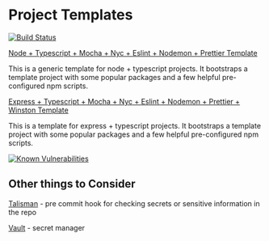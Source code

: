 # Project Templates

[![Build Status](https://travis-ci.org/coolgk/project-templates.svg?branch=master)](https://travis-ci.org/coolgk/project-templates)

[Node + Typescript + Mocha + Nyc + Eslint + Nodemon + Prettier Template](./node-typescript)

This is a generic template for node + typescript projects. It bootstraps a template project with some popular packages and a few helpful pre-configured npm scripts.

[Express + Typescript + Mocha + Nyc + Eslint + Nodemon + Prettier + Winston Template](./express-typescript)

This is a template for express + typescript projects. It bootstraps a template project with some popular packages and a few helpful pre-configured npm scripts.

[![Known Vulnerabilities](https://snyk.io/test/github/coolgk/project-templates/badge.svg?targetFile=node-typescript/package.json)](https://snyk.io/test/github/coolgk/project-templates?targetFile=node-typescript/package.json)

## Other things to Consider

[Talisman](https://github.com/thoughtworks/talisman) - pre commit hook for checking secrets or sensitive information in the repo

[Vault](https://github.com/hashicorp/vault) - secret manager
